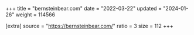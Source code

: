 +++
title = "bernsteinbear.com"
date = "2022-03-22"
updated = "2024-01-26"
weight = 114566

[extra]
source = "https://bernsteinbear.com/"
ratio = 3
size = 112
+++
